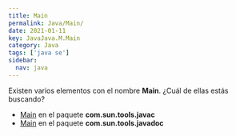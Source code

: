 ```yaml
---
title: Main
permalink: Java/Main/
date: 2021-01-11
key: JavaJava.M.Main
category: Java
tags: ['java se']
sidebar: 
  nav: java
---
```


Existen varios elementos con el nombre **Main**. ¿Cuál de ellas estás buscando?
<ul>
<li><a href="/Java/Main-com-sun-tools-javac/">Main</a> en el paquete <strong>com.sun.tools.javac</strong></li>
<li><a href="/Java/Main-com-sun-tools-javadoc/">Main</a> en el paquete <strong>com.sun.tools.javadoc</strong></li>
<ul>
